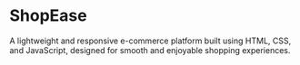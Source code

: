 # ShopEase
A lightweight and responsive e-commerce platform built using HTML, CSS, and JavaScript, designed for smooth and enjoyable shopping experiences.
